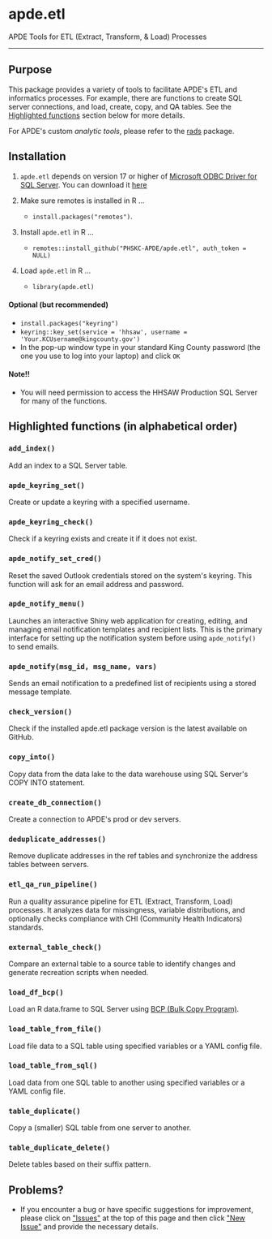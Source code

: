 # apde.etl
APDE Tools for ETL (Extract, Transform, & Load) Processes

----------------------------

## Purpose
This package provides a variety of tools to facilitate APDE's ETL and informatics processes. For example, there are functions to create SQL server connections, and load, create, copy, and QA tables. See the [Highlighted functions](#highlighted-functions-in-alphabetical-order) section below for more details. 

For APDE's custom *analytic tools*, please refer to the [rads](https://github.com/PHSKC-APDE/rads/) package. 

## Installation
1.  `apde.etl` depends on version 17 or higher of [Microsoft ODBC Driver for SQL Server](https://docs.microsoft.com/en-us/sql/connect/odbc/download-odbc-driver-for-sql-server?view=sql-server-ver15). You can download it [here](https://go.microsoft.com/fwlink/?linkid=2187214)

2.  Make sure remotes is installed in R ... 
    - `install.packages("remotes")`.

3.  Install `apde.etl` in R ... 
    - `remotes::install_github("PHSKC-APDE/apde.etl", auth_token = NULL)`

4.  Load `apde.etl` in R ... 
    - `library(apde.etl)`

#### Optional (but recommended)

 - `install.packages("keyring")`
 -  `keyring::key_set(service = 'hhsaw', username = 'Your.KCUsername@kingcounty.gov')`
 - In the pop-up window type in your standard King County password (the one you use to log into your laptop) and click `OK`

#### Note!!

 - You will need permission to access the HHSAW Production SQL Server for many of the functions. 

## Highlighted functions (in alphabetical order)

### `add_index()`
 Add an index to a SQL Server table. 

### `apde_keyring_set()`
Create or update a keyring with a specified username.

### `apde_keyring_check()`
Check if a keyring exists and create it if it does not exist.

### `apde_notify_set_cred()`
Reset the saved Outlook credentials stored on the system's keyring. This function will ask for an email address and password.

### `apde_notify_menu()`
Launches an interactive Shiny web application for creating, editing, and managing email notification templates and recipient lists. This is the primary interface for setting up the notification system before using `apde_notify()` to send emails. 

### `apde_notify(msg_id, msg_name, vars)`
Sends an email notification to a predefined list of recipients using a stored message template.

### `check_version()`
Check if the installed apde.etl package version is the latest available on GitHub.

### `copy_into()`
Copy data from the data lake to the data warehouse using SQL Server's COPY INTO statement.

### `create_db_connection()`
Create a connection to APDE's prod or dev servers.

### `deduplicate_addresses()`
Remove duplicate addresses in the ref tables and synchronize the address tables between servers.

### `etl_qa_run_pipeline()`
Run a quality assurance pipeline for ETL (Extract, Transform, Load) processes. It analyzes data for missingness, variable distributions, and optionally checks compliance with CHI (Community Health Indicators) standards.

### `external_table_check()`
Compare an external table to a source table to identify changes and generate recreation scripts when needed.

### `load_df_bcp()`
Load an R data.frame to SQL Server using [BCP (Bulk Copy Program)](https://learn.microsoft.com/en-us/sql/tools/bcp-utility?view=sql-server-ver16&tabs=windows).

### `load_table_from_file()`
Load file data to a SQL table using specified variables or a YAML config file.

### `load_table_from_sql()`
Load data from one SQL table to another using specified variables or a YAML config file.

### `table_duplicate()`
Copy a (smaller) SQL table from one server to another.

### `table_duplicate_delete()`
Delete tables based on their suffix pattern.

## Problems?

-   If you encounter a bug or have specific suggestions for improvement, please click on ["Issues"](https://github.com/PHSKC-APDE/apde.etl/issues) at the top of this page and then click ["New Issue"](https://github.com/PHSKC-APDE/apde.etl/issues/new/choose) and provide the necessary details.